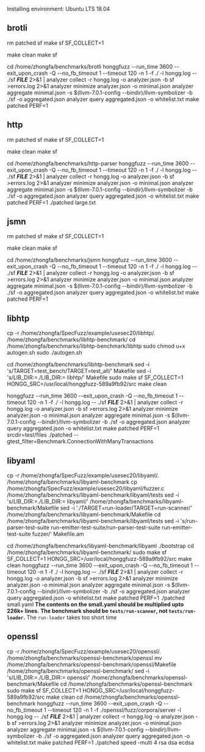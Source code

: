 Installing environment: Ubuntu LTS 18.04
## brotli
rm patched sf
make sf SF_COLLECT=1

make clean
make sf

cd /home/zhongfa/benchmarks/brotli
honggfuzz  --run_time 3600 --exit_upon_crash -Q --no_fb_timeout 1 --timeout 120 -n 1 -f ./ -l hongg.log -- ./sf ___FILE___ 2>&1 | analyzer collect -r hongg.log -o analyzer.json -b sf >errors.log 2>&1
analyzer minimize analyzer.json -o minimal.json
analyzer aggregate minimal.json -s $(llvm-7.0.1-config --bindir)/llvm-symbolizer -b ./sf -o aggregated.json
analyzer query aggregated.json -o whitelist.txt
make patched PERF=1

## http
rm patched sf
make sf SF_COLLECT=1

make clean
make sf

cd /home/zhongfa/benchmarks/http-parser
honggfuzz  --run_time 3600 --exit_upon_crash -Q --no_fb_timeout 1 --timeout 120 -n 1 -f ./ -l hongg.log -- ./sf ___FILE___ 2>&1 | analyzer collect -r hongg.log -o analyzer.json -b sf >errors.log 2>&1
analyzer minimize analyzer.json -o minimal.json
analyzer aggregate minimal.json -s $(llvm-7.0.1-config --bindir)/llvm-symbolizer -b ./sf -o aggregated.json
analyzer query aggregated.json -o whitelist.txt
make patched PERF=1
./patched large.txt

## jsmn
rm patched sf
make sf SF_COLLECT=1

make clean
make sf

cd /home/zhongfa/benchmarks/jsmn
honggfuzz  --run_time 3600 --exit_upon_crash -Q --no_fb_timeout 1 --timeout 120 -n 1 -f ./ -l hongg.log -- ./sf ___FILE___ 2>&1 | analyzer collect -r hongg.log -o analyzer.json -b sf >errors.log 2>&1
analyzer minimize analyzer.json -o minimal.json
analyzer aggregate minimal.json -s $(llvm-7.0.1-config --bindir)/llvm-symbolizer -b ./sf -o aggregated.json
analyzer query aggregated.json -o whitelist.txt
make patched PERF=1


## libhtp
cp -r /home/zhongfa/SpecFuzz/example/usesec20/libhtp/. /home/zhongfa/benchmarks/libhtp-benchmark/
cd /home/zhongfa/benchmarks/libhtp-benchmark/libhtp
sudo chmod u+x autogen.sh
sudo ./autogen.sh

cd /home/zhongfa/benchmarks/libhtp-benchmark
sed -i 's/TARGET=test_bench/TARGET=test_all/' Makefile
sed -i 's/LIB_DIR:=./LIB_DIR:= libhtp/' Makefile
sudo make sf SF_COLLECT=1 HONGG_SRC=/usr/local/honggfuzz-589a9fb92/src
make clean

honggfuzz  --run_time 3600 --exit_upon_crash -Q --no_fb_timeout 1 --timeout 120 -n 1 -f ./ -l hongg.log -- ./sf ___FILE___ 2>&1 | analyzer collect -r hongg.log -o analyzer.json -b sf >errors.log 2>&1
analyzer minimize analyzer.json -o minimal.json
analyzer aggregate minimal.json -s $(llvm-7.0.1-config --bindir)/llvm-symbolizer -b ./sf -o aggregated.json
analyzer query aggregated.json -o whitelist.txt
make patched PERF=1
srcdir=test/files ./patched --gtest_filter=Benchmark.ConnectionWithManyTransactions

## libyaml
cp -r /home/zhongfa/SpecFuzz/example/usesec20/libyaml/. /home/zhongfa/benchmarks/libyaml-benchmark
cp /home/zhongfa/SpecFuzz/example/usesec20/libyaml/fuzzer.c /home/zhongfa/benchmarks/libyaml-benchmark/libyaml/tests
sed -i 's/LIB_DIR:=./LIB_DIR:= libyaml/' /home/zhongfa/benchmarks/libyaml-benchmark/Makefile
sed -i './TARGET=run-loader/TARGET=run-scanner/' /home/zhongfa/benchmarks/libyaml-benchmark/Makefile
cd /home/zhongfa/benchmarks/libyaml-benchmark/libyaml/tests
sed -i 's/run-parser-test-suite run-emitter-test-suite/run-parser-test-suite run-emitter-test-suite fuzzer/' Makefile.am

cd /home/zhongfa/benchmarks/libyaml-benchmark/libyaml 
./bootstrap
cd /home/zhongfa/benchmarks/libyaml-benchmark/
sudo make sf SF_COLLECT=1 HONGG_SRC=/usr/local/honggfuzz-589a9fb92/src
make clean
honggfuzz  --run_time 3600 --exit_upon_crash -Q --no_fb_timeout 1 --timeout 120 -n 1 -f ./ -l hongg.log -- ./sf ___FILE___ 2>&1 | analyzer collect -r hongg.log -o analyzer.json -b sf >errors.log 2>&1
analyzer minimize analyzer.json -o minimal.json
analyzer aggregate minimal.json -s $(llvm-7.0.1-config --bindir)/llvm-symbolizer -b ./sf -o aggregated.json
analyzer query aggregated.json -o whitelist.txt
make patched PERF=1
./patched small.yaml
**The contents on the small.yaml should be multiplied upto 226k+ lines.**
**The benchmark should be `tests/run-scanner`, not `tests/run-loader`.** The `run-loader` takes too short time

## openssl
cp -r /home/zhongfa/SpecFuzz/example/usesec20/openssl/. /home/zhongfa/benchmarks/openssl-benchmark/openssl
mv /home/zhongfa/benchmarks/openssl-benchmark/openssl/Makefile /home/zhongfa/benchmarks/openssl-benchmark/
sed -i 's/LIB_DIR:=./LIB_DIR:= openssl/' /home/zhongfa/benchmarks/openssl-benchmark/Makefile
cd /home/zhongfa/benchmarks/openssl-benchmark
sudo make sf SF_COLLECT=1 HONGG_SRC=/usr/local/honggfuzz-589a9fb92/src
make clean
cd /home/zhongfa/benchmarks/openssl-benchmark
honggfuzz  --run_time 3600 --exit_upon_crash -Q --no_fb_timeout 1 --timeout 120 -n 1 -f ./openssl/fuzz/corpora/server -l hongg.log -- ./sf ___FILE___ 2>&1 | analyzer collect -r hongg.log -o analyzer.json -b sf >errors.log 2>&1
analyzer minimize analyzer.json -o minimal.json
analyzer aggregate minimal.json -s $(llvm-7.0.1-config --bindir)/llvm-symbolizer -b ./sf -o aggregated.json
analyzer query aggregated.json -o whitelist.txt
make patched PERF=1
./patched speed -multi 4 rsa dsa ecdsa